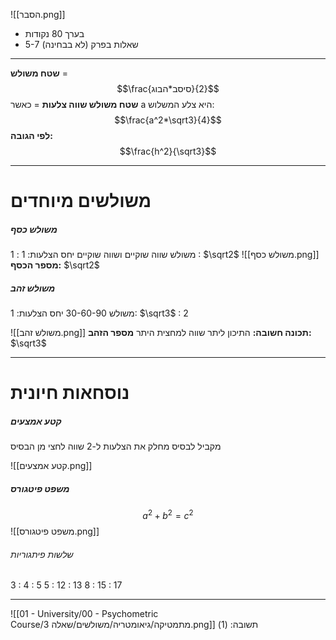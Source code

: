 ![[הסבר.png]]
* בערך 80 נקודות
* 5-7 שאלות בפרק (לא בבחינה)
***

**שטח משולש** = $$\frac{סיסב*הבוג}{2}$$
**שטח משולש שווה צלעות** = כאשר a היא צלע המשלוש: $$\frac{a^2*\sqrt3}{4}$$
				**לפי הגובה:**  $$\frac{h^2}{\sqrt3}$$
***
# משולשים מיוחדים
##### משולש כסף
משולש שווה שוקיים ושווה שוקיים
יחס הצלעות: 1 : 1 :  $\sqrt2$
![[משולש כסף.png]]
**מספר הכסף:** $\sqrt2$
##### משולש זהב
משולש 30-60-90
יחס הצלעות: 1: $\sqrt3$ : 2

![[משולש זהב.png]]
**תכונה חשובה:** התיכון ליתר שווה למחצית היתר
**מספר הזהב:** $\sqrt3$
***
# נוסחאות חיונית
##### קטע אמצעים
מקביל לבסיס
מחלק את הצלעות ל-2
שווה לחצי מן הבסיס

![[קטע אמצעים.png]]
##### משפט פיטגורס
$$
a^2 + b^2 = c^2
$$
![[משפט פיטגורס.png]]
###### שלשות פיתגוריות
3 : 4 : 5
5 : 12 : 13
8 : 15 : 17
***
![[01 - University/00 - Psychometric Course/מתמטיקה/גיאומטריה/משולשים/שאלה 3.png]]
תשובה: (1)

